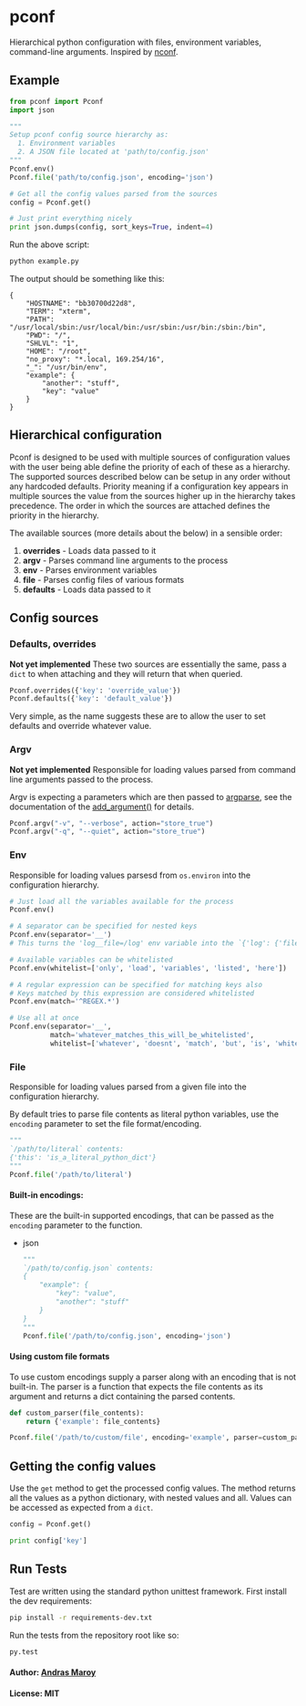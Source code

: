 # pconf
Hierarchical python configuration with files, environment variables, command-line arguments. Inspired by [nconf](https://github.com/indexzero/nconf).

## Example

``` python
from pconf import Pconf
import json

"""
Setup pconf config source hierarchy as:
  1. Environment variables
  2. A JSON file located at 'path/to/config.json'
"""
Pconf.env()
Pconf.file('path/to/config.json', encoding='json')

# Get all the config values parsed from the sources
config = Pconf.get()

# Just print everything nicely
print json.dumps(config, sort_keys=True, indent=4)
```
Run the above script:
``` bash
python example.py
```
The output should be something like this:
```
{
    "HOSTNAME": "bb30700d22d8",
    "TERM": "xterm",
    "PATH": "/usr/local/sbin:/usr/local/bin:/usr/sbin:/usr/bin:/sbin:/bin",
    "PWD": "/",
    "SHLVL": "1",
    "HOME": "/root",
    "no_proxy": "*.local, 169.254/16",
    "_": "/usr/bin/env",
    "example": {
        "another": "stuff",
        "key": "value"
    }
}
```

## Hierarchical configuration
Pconf is designed to be used with multiple sources of configuration values with the user being able define the priority of each of these as a hierarchy. The supported sources described below can be setup in any order without any hardcoded defaults. Priority meaning if a configuration key appears in multiple sources the value from the sources higher up in the hierarchy takes precedence. The order in which the sources are attached defines the priority in the hierarchy.

The available sources (more details about the below) in a sensible order:
1. **overrides** - Loads data passed to it
2. **argv** - Parses command line arguments to the process
3. **env** - Parses environment variables
4. **file** - Parses config files of various formats
5. **defaults** - Loads data passed to it

## Config sources

### Defaults, overrides
**Not yet implemented**
These two sources are essentially the same, pass a `dict` to when attaching and they will return that when queried.
``` python
Pconf.overrides({'key': 'override_value'})
Pconf.defaults({'key': 'default_value'})
```
Very simple, as the name suggests these are to allow the user to set defaults and override whatever value.

### Argv
**Not yet implemented**
Responsible for loading values parsed from command line arguments passed to the process.

Argv is expecting a parameters which are then passed to [argparse](https://docs.python.org/2/howto/argparse.html), see the documentation of the [add_argument()](https://docs.python.org/2/library/argparse.html#argparse.ArgumentParser.add_argument) for details.
``` python
Pconf.argv("-v", "--verbose", action="store_true")
Pconf.argv("-q", "--quiet", action="store_true")
```

### Env
Responsible for loading values parsesd from `os.environ` into the configuration hierarchy.
``` python
# Just load all the variables available for the process
Pconf.env()

# A separator can be specified for nested keys
Pconf.env(separator='__')
# This turns the 'log__file=/log' env variable into the `{'log': {'file': '/log'}}` dict

# Available variables can be whitelisted
Pconf.env(whitelist=['only', 'load', 'variables', 'listed', 'here'])

# A regular expression can be specified for matching keys also
# Keys matched by this expression are considered whitelisted
Pconf.env(match='^REGEX.*')

# Use all at once
Pconf.env(separator='__',
          match='whatever_matches_this_will_be_whitelisted',
          whitelist=['whatever', 'doesnt', 'match', 'but', 'is', 'whitelisted', 'gets', 'loaded', 'too'])
```

### File
Responsible for loading values parsed from a given file into the configuration hierarchy.

By default tries to parse file contents as literal python variables, use the `encoding` parameter to set the file format/encoding.
``` python
"""
`/path/to/literal` contents:
{'this': 'is_a_literal_python_dict'}
"""
Pconf.file('/path/to/literal')
```

#### Built-in encodings:
These are the built-in supported encodings, that can be passed as the `encoding` parameter to the function.
* json
    ``` python
    """
    `/path/to/config.json` contents:
    {
        "example": {
            "key": "value",
            "another": "stuff"
        }
    }
    """
    Pconf.file('/path/to/config.json', encoding='json')
    ```

#### Using custom file formats
To use custom encodings supply a parser along with an encoding that is not built-in. The parser is a function that expects the file contents as its argument and returns a dict containing the parsed contents.
``` python
def custom_parser(file_contents):
    return {'example': file_contents}

Pconf.file('/path/to/custom/file', encoding='example', parser=custom_parser)
```

## Getting the config values
Use the `get` method to get the processed config values. The method returns all the values as a python dictionary, with nested values and all. Values can be accessed as expected from a `dict`.

``` python
config = Pconf.get()

print config['key']
```

## Run Tests
Test are written using the standard python unittest framework.
First install the dev requirements:
```bash
pip install -r requirements-dev.txt
```
Run the tests from the repository root like so:
```bash
py.test
```

#### Author: [Andras Maroy](https://github.com/andrasmaroy)
#### License: MIT
